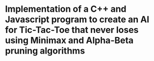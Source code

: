 # Implementation of a C++ and Javascript program to create an AI for Tic-Tac-Toe that never loses using Minimax and Alpha-Beta pruning algorithms
